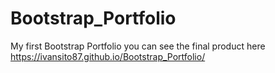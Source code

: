 # Bootstrap_Portfolio
My first Bootstrap Portfolio you can see the final product here 
https://ivansito87.github.io/Bootstrap_Portfolio/
